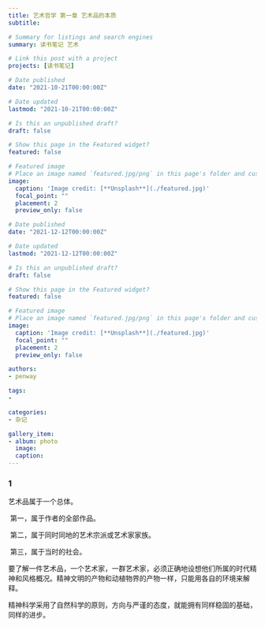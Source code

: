 ```yaml
---
title: 艺术哲学 第一章 艺术品的本质
subtitle: 

# Summary for listings and search engines
summary: 读书笔记 艺术

# Link this post with a project
projects: [读书笔记]

# Date published
date: "2021-10-21T00:00:00Z"

# Date updated
lastmod: "2021-10-21T00:00:00Z"

# Is this an unpublished draft?
draft: false

# Show this page in the Featured widget?
featured: false

# Featured image
# Place an image named `featured.jpg/png` in this page's folder and customize its options here.
image:
  caption: 'Image credit: [**Unsplash**](./featured.jpg)'
  focal_point: ""
  placement: 2
  preview_only: false

# Date published
date: "2021-12-12T00:00:00Z"

# Date updated
lastmod: "2021-12-12T00:00:00Z"

# Is this an unpublished draft?
draft: false

# Show this page in the Featured widget?
featured: false

# Featured image
# Place an image named `featured.jpg/png` in this page's folder and customize its options here.
image:
  caption: 'Image credit: [**Unsplash**](./featured.jpg)'
  focal_point: ""
  placement: 2
  preview_only: false

authors:
- penway

tags:
- 

categories:
- 杂记

gallery_item:
- album: photo
  image: 
  caption: 
---
```


### 1

艺术品属于一个总体。

​	第一，属于作者的全部作品。

​	第二，属于同时同地的艺术宗派或艺术家家族。

​	第三，属于当时的社会。

要了解一件艺术品，一个艺术家，一群艺术家，必须正确地设想他们所属的时代精神和风格概况。精神文明的产物和动植物界的产物一样，只能用各自的环境来解释。

精神科学采用了自然科学的原则，方向与严谨的态度，就能拥有同样稳固的基础，同样的进步。